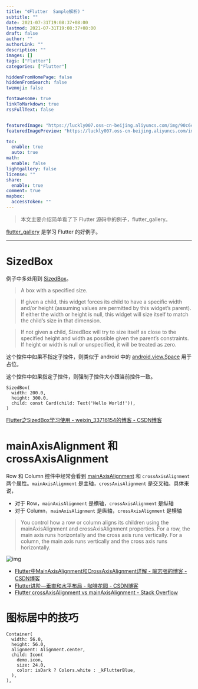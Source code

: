 ```yaml
---
title: "《Flutter  Sample解析》"
subtitle: ""
date: 2021-07-31T19:08:37+08:00
lastmod: 2021-07-31T19:08:37+08:00
draft: false
author: ""
authorLink: ""
description: ""
images: []
tags: ["Flutter"]
categories: ["Flutter"]

hiddenFromHomePage: false
hiddenFromSearch: false
twemoji: false

fontawesome: true
linkToMarkdown: true
rssFullText: false


featuredImage: "https://luckly007.oss-cn-beijing.aliyuncs.com/img/90c6cc12-742e-4c9f-b318-b912f163b8d0.png"
featuredImagePreview: "https://luckly007.oss-cn-beijing.aliyuncs.com/img/90c6cc12-742e-4c9f-b318-b912f163b8d0.png"

toc:
  enable: true
  auto: true
math:
  enable: false
lightgallery: false
license: ""
share:
  enable: true
comment: true
mapbox:
  accessToken: ""
---
```




> 本文主要介绍简单看了下 Flutter 源码中的例子，flutter_gallery。

<!--more-->



[flutter_gallery](https://github.com/flutter/flutter/tree/master/examples/flutter_gallery) 是学习 Flutter 的好例子。

------

# SizedBox

例子中多处用到 [SizedBox](https://api.flutter.dev/flutter/widgets/SizedBox-class.html)。

> A box with a specified size.

> If given a child, this widget forces its child to have a specific width and/or height (assuming values are permitted by this widget’s parent). If either the width or height is null, this widget will size itself to match the child’s size in that dimension.

> If not given a child, SizedBox will try to size itself as close to the specified height and width as possible given the parent’s constraints. If height or width is null or unspecified, it will be treated as zero.

这个控件中如果不指定子控件，则类似于 android 中的 [android.view.Space](https://developer.android.com/reference/android/widget/Space) 用于占位。

这个控件中如果指定子控件，则强制子控件大小跟当前控件一致。

```
SizedBox(
  width: 200.0,
  height: 300.0,
  child: const Card(child: Text('Hello World!')),
)
```

[Flutter之SizedBox学习使用 - weixin_33716154的博客 - CSDN博客](https://blog.csdn.net/weixin_33716154/article/details/88017225)

# mainAxisAlignment 和 crossAxisAlignment

Row 和 Column 控件中经常会看到 [mainAxisAlignment](https://flutter.dev/docs/development/ui/layout) 和 `crossAxisAlignment` 两个属性。`mainAxisAlignment` 是主轴，`crossAxisAlignment` 是交叉轴。具体来说，

- 对于 Row，`mainAxisAlignment` 是横轴，`crossAxisAlignment` 是纵轴
- 对于 Column，`mainAxisAlignment` 是纵轴，`crossAxisAlignment` 是横轴

> You control how a row or column aligns its children using the mainAxisAlignment and crossAxisAlignment properties. For a row, the main axis runs horizontally and the cross axis runs vertically. For a column, the main axis runs vertically and the cross axis runs horizontally.

![img](https://luckly007.oss-cn-beijing.aliyuncs.com/img/row-diagram.png)

- [Flutter中MainAxisAlignment和CrossAxisAlignment详解 - 喻志强的博客 - CSDN博客](https://blog.csdn.net/yuzhiqiang_1993/article/details/86496145)
- [Flutter进阶—垂直和水平布局 - 咖啡花园 - CSDN博客](https://blog.csdn.net/hekaiyou/article/details/70849178)
- [Flutter crossAxisAlignment vs mainAxisAlignment - Stack Overflow](https://stackoverflow.com/questions/53850149/flutter-crossaxisalignment-vs-mainaxisalignment)

# 图标居中的技巧

```
Container(
  width: 56.0,
  height: 56.0,
  alignment: Alignment.center,
  child: Icon(
    demo.icon,
    size: 24.0,
    color: isDark ? Colors.white : _kFlutterBlue,
  ),
),
```